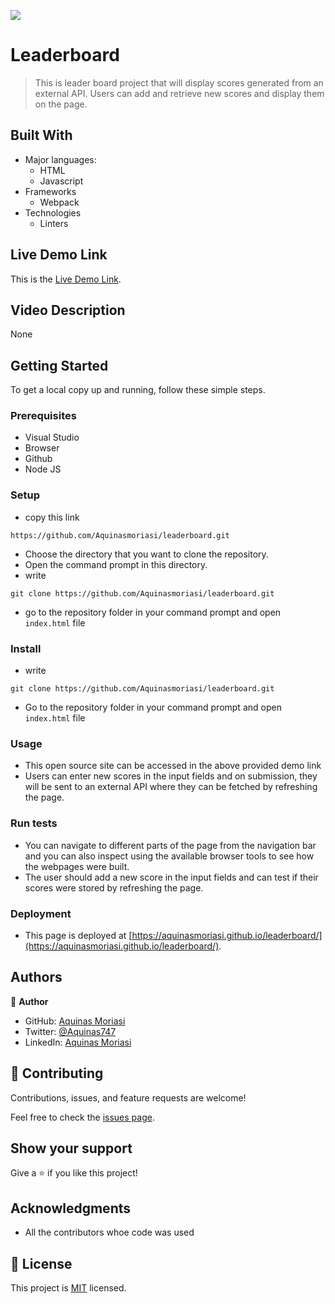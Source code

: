 
![](https://img.shields.io/badge/Microverse-blueviolet)
# Leaderboard


> This is leader board project that will display scores generated from an external API. Users can add and retrieve new scores and display them on the page.


## Built With

- Major languages:
  - HTML
  - Javascript
- Frameworks
  - Webpack
- Technologies
  - Linters

## Live Demo Link

This is the [Live Demo Link](https://aquinasmoriasi.github.io/leaderboard/).

## Video Description 
None

## Getting Started

To get a local copy up and running, follow these simple steps.

### Prerequisites
- Visual Studio
- Browser
- Github
- Node JS

### Setup
- copy this link 
```
https://github.com/Aquinasmoriasi/leaderboard.git

```

- Choose the directory that you want to clone the repository.
- Open the command prompt in this directory.
- write
```
git clone https://github.com/Aquinasmoriasi/leaderboard.git

```
- go to the repository folder in your command prompt and open `index.html` file
### Install
- write 
```
git clone https://github.com/Aquinasmoriasi/leaderboard.git
```
- Go to the repository folder in your command prompt and open `index.html` file
### Usage
- This open source site can be accessed in the above provided demo link
- Users can enter new scores in the input fields and on submission, they will be sent to an external API where they can be fetched by refreshing the page.

### Run tests
- You can navigate to different parts of the page from the navigation bar and you can also inspect using the available browser tools to see how the webpages were built.
- The user should add a new score in the input fields and can test if their scores were stored by refreshing the page.
### Deployment
- This page is deployed at [https://aquinasmoriasi.github.io/leaderboard/](https://aquinasmoriasi.github.io/leaderboard/).

## Authors

👤 **Author**

- GitHub: [Aquinas Moriasi](https://github.com/Aquinasmoriasi)
- Twitter: [@Aquinas747](twitter.com/aquinas747)
- LinkedIn: [Aquinas Moriasi](https://www.linkedin.com/in/aquinas-moriasi/)

## 🤝 Contributing

Contributions, issues, and feature requests are welcome!

Feel free to check the [issues page](https://github.com/Aquinasmoriasi/leaderboard/issues).

## Show your support

Give a ⭐️ if you like this project!

## Acknowledgments
- All the contributors whoe code was used

## 📝 License

This project is [MIT](./MIT.md) licensed.
